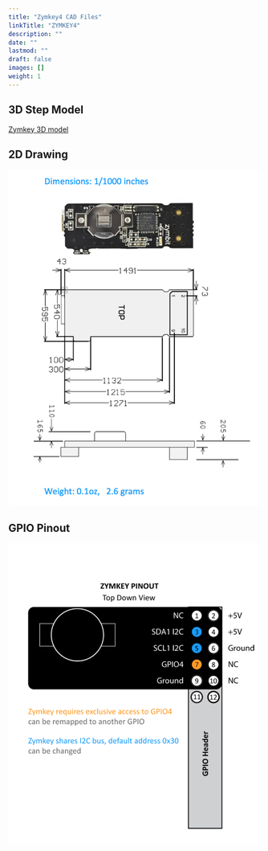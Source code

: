 ```yaml
---
title: "Zymkey4 CAD Files"
linkTitle: "ZYMKEY4"
description: ""
date: ""
lastmod: ""
draft: false
images: []
weight: 1
---
```


## 3D Step Model

[Zymkey 3D model](ZK4-3D-model.step.zip)

## 2D Drawing

![Zymkey CAD Drawing](ZK4-drawing.png)


## GPIO Pinout

![Zymkey GPIO Pinout](ZK4-pinout.png)
